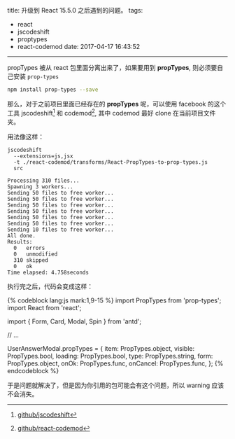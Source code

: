 title: 升级到 React 15.5.0 之后遇到的问题。
tags:
  - react
  - jscodeshift
  - proptypes
  - react-codemod
date: 2017-04-17 16:43:52
---

propTypes 被从 react 包里面分离出来了，如果要用到 **propTypes**, 则必须要自己安装 `prop-types`

```sh
npm install prop-types --save
```

那么，对于之前项目里面已经存在的 **propTypes** 呢，可以使用 facebook 的这个工具 jscodeshift[^1] 和 codemod[^2], 其中 codemod 最好 clone 在当前项目文件夹。

用法像这样：

```shell
jscodeshift 
  --extensions=js,jsx 
  -t ./react-codemod/transforms/React-PropTypes-to-prop-types.js 
  src

Processing 310 files...
Spawning 3 workers...
Sending 50 files to free worker...
Sending 50 files to free worker...
Sending 50 files to free worker...
Sending 50 files to free worker...
Sending 50 files to free worker...
Sending 50 files to free worker...
Sending 10 files to free worker...
All done.
Results:
  0   errors
  0   unmodified
  310 skipped
  0   ok
Time elapsed: 4.758seconds
```

执行完之后，代码会变成这样：

{% codeblock lang:js mark:1,9-15 %}
import PropTypes from 'prop-types';
import React from 'react';

import { Form, Card, Modal, Spin } from 'antd';

// ...

UserAnswerModal.propTypes = {
  item: PropTypes.object,
  visible: PropTypes.bool,
  loading: PropTypes.bool,
  type: PropTypes.string,
  form: PropTypes.object,
  onOk: PropTypes.func,
  onCancel: PropTypes.func,
};
{% endcodeblock %}

于是问题就解决了，但是因为你引用的包可能会有这个问题，所以 warning 应该不会消失。

[^1]: [github/jscodeshift](https://github.com/facebook/jscodeshift)
[^2]: [github/react-codemod](https://github.com/reactjs/react-codemod)
